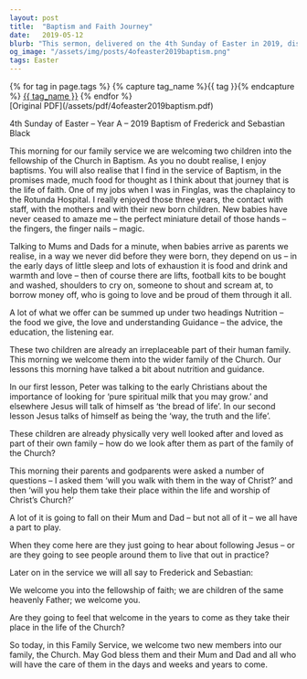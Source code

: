 ```yaml
---
layout: post
title:  "Baptism and Faith Journey"
date:   2019-05-12
blurb: "This sermon, delivered on the 4th Sunday of Easter in 2019, discusses the baptism of two children, Frederick and Sebastian Black. The sermon reflects on the journey of faith, the role of parents and the church in nurturing and guiding the children in their spiritual growth. It emphasizes the importance of living out the teachings of Christ in everyday life."
og_image: "/assets/img/posts/4ofeaster2019baptism.png"
tags: Easter
---    
```

<div class="tag-pills">
  {% for tag in page.tags %}
    {% capture tag_name %}{{ tag }}{% endcapture %}
    <a href="{{ site.baseurl }}/tag/{{ tag_name | slugify }}" class="tag-pill">{{ tag_name }}</a>
  {% endfor %}
</div>
[Original PDF](/assets/pdf/4ofeaster2019baptism.pdf)

4th Sunday of Easter – Year A – 2019
Baptism of Frederick and Sebastian Black

This morning for our family service we are welcoming two children into the fellowship of the Church in Baptism. As you no doubt realise, I enjoy baptisms. You will also realise that I find in the service of Baptism, in the promises made, much food for thought as I think about that journey that is the life of faith. One of my jobs when I was in Finglas, was the chaplaincy to the Rotunda Hospital. I really enjoyed those three years, the contact with staff, with the mothers and with their new born children. New babies have never ceased to amaze me – the perfect miniature detail of those hands – the fingers, the finger nails – magic.

Talking to Mums and Dads for a minute, when babies arrive as parents we realise, in a way we never did before they were born, they depend on us – in the early days of little sleep and lots of exhaustion it is food and drink and warmth and love – then of course there are lifts, football kits to be bought and washed, shoulders to cry on, someone to shout and scream at, to borrow money off, who is going to love and be proud of them through it all.

A lot of what we offer can be summed up under two headings Nutrition – the food we give, the love and understanding Guidance – the advice, the education, the listening ear.

These two children are already an irreplaceable part of their human family. This morning we welcome them into the wider family of the Church. Our lessons this morning have talked a bit about nutrition and guidance.

In our first lesson, Peter was talking to the early Christians about the importance of looking for ‘pure spiritual milk that you may grow.’ and elsewhere Jesus will talk of himself as ‘the bread of life’. In our second lesson Jesus talks of himself as being the ‘way, the truth and the life’.

These children are already physically very well looked after and loved as part of their own family – how do we look after them as part of the family of the Church?

This morning their parents and godparents were asked a number of questions – I asked them ‘will you walk with them in the way of Christ?’ and then ‘will you help them take their place within the life and worship of Christ’s Church?’

A lot of it is going to fall on their Mum and Dad – but not all of it – we all have a part to play.

When they come here are they just going to hear about following Jesus – or are they going to see people around them to live that out in practice?

Later on in the service we will all say to Frederick and Sebastian:

We welcome you into the fellowship of faith;
we are children of the same heavenly Father;
we welcome you.

Are they going to feel that welcome in the years to come as they take their place in the life of the Church?

So today, in this Family Service, we welcome two new members into our family, the Church. May God bless them and their Mum and Dad and all who will have the care of them in the days and weeks and years to come.
